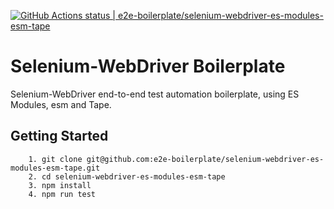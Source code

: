 [![GitHub Actions status | e2e-boilerplate/selenium-webdriver-es-modules-esm-tape](https://github.com/e2e-boilerplate/selenium-webdriver-es-modules-esm-tape/workflows/selenium-webdriver-es-modules-esm-tape/badge.svg)](https://github.com/e2e-boilerplate/selenium-webdriver-es-modules-esm-tape/actions?workflow=selenium-webdriver-es-modules-esm-tape)

# Selenium-WebDriver Boilerplate

Selenium-WebDriver end-to-end test automation boilerplate, using ES Modules, esm and Tape.

## Getting Started

    	1. git clone git@github.com:e2e-boilerplate/selenium-webdriver-es-modules-esm-tape.git
    	2. cd selenium-webdriver-es-modules-esm-tape
    	3. npm install
    	4. npm run test
